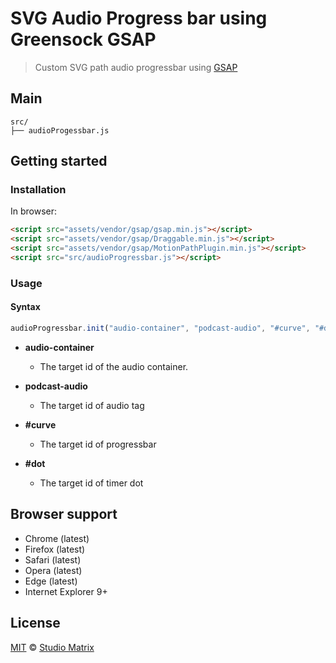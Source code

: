 # SVG Audio Progress bar using Greensock GSAP

> Custom SVG path audio progressbar using [GSAP](https://greensock.com/gsap)

## Main

```text
src/
├── audioProgessbar.js
```

## Getting started

### Installation

In browser:

```html
<script src="assets/vendor/gsap/gsap.min.js"></script>
<script src="assets/vendor/gsap/Draggable.min.js"></script>
<script src="assets/vendor/gsap/MotionPathPlugin.min.js"></script>
<script src="src/audioProgressbar.js"></script>
```

### Usage

#### Syntax

```js
audioProgressbar.init("audio-container", "podcast-audio", "#curve", "#dot");
```

- **audio-container**

  - The target id of the audio container.

- **podcast-audio**

  - The target id of audio tag

- **#curve**

  - The target id of progressbar

- **#dot**
  - The target id of timer dot

## Browser support

- Chrome (latest)
- Firefox (latest)
- Safari (latest)
- Opera (latest)
- Edge (latest)
- Internet Explorer 9+

## License

[MIT](https://opensource.org/licenses/MIT) © [Studio Matrix](https://studiomatrix.com.np/)
